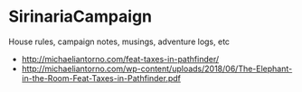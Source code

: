 # SirinariaCampaign
House rules, campaign notes, musings, adventure logs, etc

* http://michaeliantorno.com/feat-taxes-in-pathfinder/
* http://michaeliantorno.com/wp-content/uploads/2018/06/The-Elephant-in-the-Room-Feat-Taxes-in-Pathfinder.pdf
